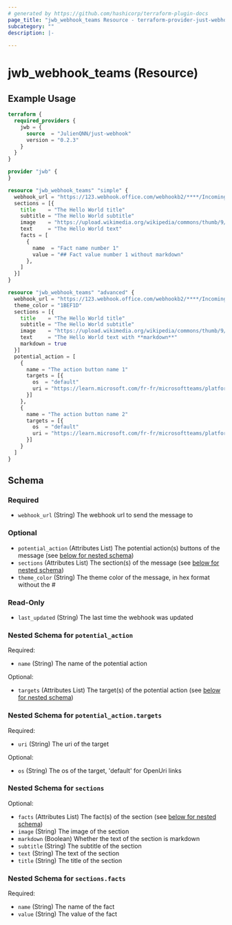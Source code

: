 ```yaml
---
# generated by https://github.com/hashicorp/terraform-plugin-docs
page_title: "jwb_webhook_teams Resource - terraform-provider-just-webhook"
subcategory: ""
description: |-
  
---
```


# jwb_webhook_teams (Resource)



## Example Usage

```terraform
terraform {
  required_providers {
    jwb = {
      source  = "JulienQNN/just-webhook"
      version = "0.2.3"
    }
  }
}

provider "jwb" {
}

resource "jwb_webhook_teams" "simple" {
  webhook_url = "https://123.webhook.office.com/webhookb2/****/IncomingWebhook/****/****"
  sections = [{
    title    = "The Hello World title"
    subtitle = "The Hello World subtitle"
    image    = "https://upload.wikimedia.org/wikipedia/commons/thumb/9/98/Microsoft_logo.jpg/480px-Microsoft_logo.jpg"
    text     = "The Hello World text"
    facts = [
      {
        name  = "Fact name number 1"
        value = "## Fact value number 1 without markdown"
      },
    ]
  }]
}

resource "jwb_webhook_teams" "advanced" {
  webhook_url = "https://123.webhook.office.com/webhookb2/****/IncomingWebhook/****/****"
  theme_color = "1BEF1D"
  sections = [{
    title    = "The Hello World title"
    subtitle = "The Hello World subtitle"
    image    = "https://upload.wikimedia.org/wikipedia/commons/thumb/9/98/Microsoft_logo.jpg/480px-Microsoft_logo.jpg"
    text     = "The Hello World text with **markdown**"
    markdown = true
  }]
  potential_action = [
    {
      name = "The action button name 1"
      targets = [{
        os  = "default"
        uri = "https://learn.microsoft.com/fr-fr/microsoftteams/platform/webhooks-and-connectors/how-to/add-incoming-webhook?tabs=javascript"
      }]
    },
    {
      name = "The action button name 2"
      targets = [{
        os  = "default"
        uri = "https://learn.microsoft.com/fr-fr/microsoftteams/platform/webhooks-and-connectors/how-to/add-incoming-webhook?tabs=javascript"
      }]
    }
  ]
}
```

<!-- schema generated by tfplugindocs -->
## Schema

### Required

- `webhook_url` (String) The webhook url to send the message to

### Optional

- `potential_action` (Attributes List) The potential action(s) buttons of the message (see [below for nested schema](#nestedatt--potential_action))
- `sections` (Attributes List) The section(s) of the message (see [below for nested schema](#nestedatt--sections))
- `theme_color` (String) The theme color of the message, in hex format without the #

### Read-Only

- `last_updated` (String) The last time the webhook was updated

<a id="nestedatt--potential_action"></a>
### Nested Schema for `potential_action`

Required:

- `name` (String) The name of the potential action

Optional:

- `targets` (Attributes List) The target(s) of the potential action (see [below for nested schema](#nestedatt--potential_action--targets))

<a id="nestedatt--potential_action--targets"></a>
### Nested Schema for `potential_action.targets`

Required:

- `uri` (String) The uri of the target

Optional:

- `os` (String) The os of the target, 'default' for OpenUri links



<a id="nestedatt--sections"></a>
### Nested Schema for `sections`

Optional:

- `facts` (Attributes List) The fact(s) of the section (see [below for nested schema](#nestedatt--sections--facts))
- `image` (String) The image of the section
- `markdown` (Boolean) Whether the text of the section is markdown
- `subtitle` (String) The subtitle of the section
- `text` (String) The text of the section
- `title` (String) The title of the section

<a id="nestedatt--sections--facts"></a>
### Nested Schema for `sections.facts`

Required:

- `name` (String) The name of the fact
- `value` (String) The value of the fact
